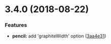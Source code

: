 <a name="3.4.0"></a>
# 3.4.0 (2018-08-22)


### Features

* **pencil:** add 'graphiteWidth' option ([3aa4e31](https://github.com/szepeviktor/disposable-conventional-changelog/commit/3aa4e31))



